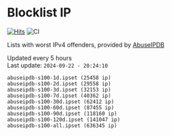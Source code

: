 # Blocklist IP

[![Hits](https://hits.seeyoufarm.com/api/count/incr/badge.svg?url=https%3A%2F%2Fgithub.com%2Fborestad%2Fblocklist-ip%2F&count_bg=%2379C83D&title_bg=%23555555&icon=&icon_color=%23E7E7E7&title=hits&edge_flat=false)](https://hits.seeyoufarm.com)  ![CI](https://img.shields.io/github/workflow/status/borestad/blocklist-ip/CI?style=flat-square)

Lists with worst IPv4 offenders, provided by [AbuseIPDB](https://www.abuseipdb.com/)

<!-- FOOTER-PLACEHOLDER -->
Updated every 5 hours<br>
Last update: `2024-09-22 - 20:24:10`
```
abuseipdb-s100-1d.ipset (25458 ip)
abuseipdb-s100-2d.ipset (29558 ip)
abuseipdb-s100-3d.ipset (32153 ip)
abuseipdb-s100-7d.ipset (40362 ip)
abuseipdb-s100-30d.ipset (62412 ip)
abuseipdb-s100-60d.ipset (87455 ip)
abuseipdb-s100-90d.ipset (118160 ip)
abuseipdb-s100-120d.ipset (141047 ip)
abuseipdb-s100-all.ipset (636345 ip)
```
